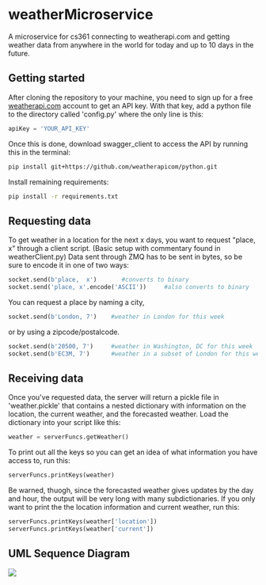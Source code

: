 # weatherMicroservice
A microservice for cs361 connecting to weatherapi.com and getting weather data from anywhere in the world for today and up to 10 days in the future.


## Getting started
After cloning the repository to your machine, you need to sign up for a free [weatherapi.com](https://www.weatherapi.com/signup.aspx) account to get an API key. With that key, add a python file to the directory called 'config.py' where the only line is this:

```python
apiKey = 'YOUR_API_KEY'
```

Once this is done, download swagger_client to access the API by running this in the terminal:

```sh
pip install git+https://github.com/weatherapicom/python.git
```

Install remaining requirements:
```sh
pip install -r requirements.txt
```

## Requesting data

To get weather in a location for the next x days, you want to request "place, x" through a client script. (Basic setup with commentary found in weatherClient.py) Data sent through ZMQ has to be sent in bytes, so be sure to encode it in one of two ways:

```python
socket.send(b'place,  x')       #converts to binary
socket.send('place, x'.encode('ASCII'))     #also converts to binary
```

You can request a place by naming a city, 

```python
socket.send(b'London, 7')    #weather in London for this week
```

or by using a zipcode/postalcode.

```python
socket.send(b'20500, 7')     #weather in Washington, DC for this week
socket.send(b'EC3M, 7')      #weather in a subset of London for this week
```
## Receiving data

Once you've requested data, the server will return a pickle file in 'weather.pickle' that contains a nested dictionary with information on the location, the current weather, and the forecasted weather. Load the dictionary into your script like this:

```python
weather = serverFuncs.getWeather()
```
To print out all the keys so you can get an idea of what information you have access to, run this:

```python
serverFuncs.printKeys(weather)
```

Be warned, thuogh, since the forecasted weather gives updates by the day and hour, the output will be very long with many subdictionaries. If you only want to print the the location information and current weather, run this:

```python
serverFuncs.printKeys(weather['location'])
serverFuncs.printKeys(weather['current'])
```

## UML Sequence Diagram

<img src="https://www.planttext.com/api/plantuml/png/NP312i9034Jl-OgmTt-W1wb7iKAnLCzn6t5nsyLiAlZtPeiAUWgyoSo4r5b9T1uZW0QDZEx4f5SMtBHR78ENb5aUmJFs-yO1aDSas1i4doQL5D5rji7Ya39sXoESqpmD94zqbh5Gcy2J5HXhWxzPpoL4NhHsrm2KF5ojYnqh5BxFd3NZG4fGc4cMyQ-K4x-cpDFmwx3amkrUVWk5cB2qLHWJVHorcUq9Bm00">
